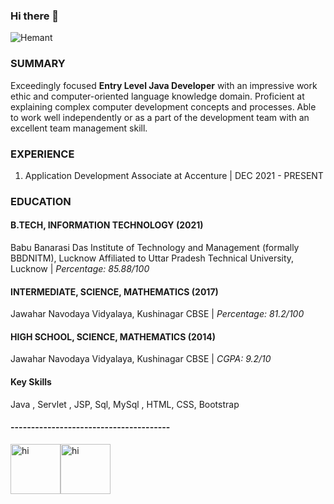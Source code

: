 ### **Hi there** 👋
![Hemant](https://user-images.githubusercontent.com/51831690/143681653-17134edd-1ca8-44c5-8c73-0c6d1f7f1f7c.gif)
### SUMMARY
Exceedingly focused **Entry Level Java Developer** with an impressive work ethic and computer-oriented language knowledge domain. Proficient at explaining complex computer development concepts and processes. Able to work well independently or as a part of the development team with an excellent team management skill.
### EXPERIENCE
1. Application Development Associate at Accenture 
| DEC 2021 - PRESENT
### EDUCATION
#### B.TECH, INFORMATION TECHNOLOGY (2021)
Babu Banarasi Das Institute of Technology and Management (formally BBDNITM), Lucknow
Affiliated to Uttar Pradesh Technical University, Lucknow
| *Percentage: 85.88/100*

#### INTERMEDIATE, SCIENCE, MATHEMATICS (2017)
Jawahar Navodaya Vidyalaya, Kushinagar
CBSE | *Percentage: 81.2/100*
#### HIGH SCHOOL, SCIENCE, MATHEMATICS (2014)
Jawahar Navodaya Vidyalaya, Kushinagar
CBSE | *CGPA: 9.2/10*
#### Key Skills
Java , Servlet , JSP, Sql, MySql , HTML, CSS, Bootstrap
#### ---------------------------------------
<img src="https://user-images.githubusercontent.com/51831690/143918771-9bbab0c7-ca99-4380-a6d9-b9d9d29deb25.png" alt="hi" class="inline" height="80px" width="80px"><img src="https://user-images.githubusercontent.com/51831690/143919400-ee408e97-00f0-4dbe-a424-ba9749acea61.png" alt="hi" class="inline" height="80px" width="80px">
